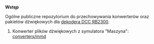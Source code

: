 **Wstęp**

Ogólne publiczne repozytorium do przechowywania konwerterów oraz pakietów dźwiękowych dla [dekodera DCC RB2300](https://www.railbox.pl/products/rb2300).

1. Konwerter plików dźwiękowych z symulatora "Maszyna": [converters/mmd](converters/mmd)